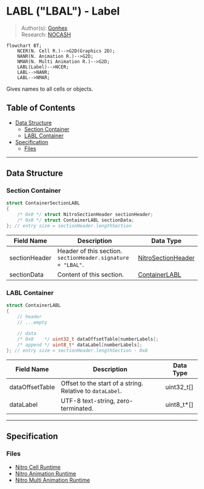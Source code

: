 # LABL ("LBAL") - Label
> Author(s): [Gonhex](https://github.com/Gonhex) <br />
> Research: [NOCASH](https://problemkaputt.de)

```mermaid
flowchart BT;
    NCER(N. Cell R.)-->G2D(Graphics 2D);
    NANR(N. Animation R.)-->G2D;
    NMAR(N. Multi Animation R.)-->G2D;
    LABL(Label)-->NCER;
    LABL-->NANR;
    LABL-->NMAR;
```
Gives names to all cells or objects.

## Table of Contents
* [Data Structure](#data-structure)
  * [Section Container](#section-container)
  * [LABL Container](#labl-container)
* [Specification](#specification)
  * [Files](#files)

---
## Data Structure

### Section Container
```c
struct ContainerSectionLABL
{
    /* 0x0 */ struct NitroSectionHeader sectionHeader;
    /* 0x8 */ struct ContainerLABL sectionData;
}; // entry size = sectionHeader.lengthSection
```
| Field Name     | Description                                                                             | Data Type    |
|----------------|-----------------------------------------------------------------------------------------|--------------|
| sectionHeader  | Header of this section. `sectionHeader.signature = "LBAL"`.   | [NitroSectionHeader](../nitro_overview.md#nitro-section-header) |
| sectionData    | Content of this section.                                                                | [ContainerLABL](#labl-container) |

### LABL Container
```c
struct ContainerLABL
{
    // header
    // ...empty
    
    // data
    /* 0x0    */ uint32_t dataOffsetTable[numberLabels];
    /* append */ uint8_t* dataLabel[numberLabels];
}; // entry size = sectionHeader.lengthSection - 0x8
```
| Field Name      | Description                                                                             | Data Type  |
|-----------------|-----------------------------------------------------------------------------------------|------------|
| dataOffsetTable | Offset to the start of a string. Relative to `dataLabel`.                               | uint32_t[] |
| dataLabel       | UTF-8 text-string, zero-terminated.                                                     | uint8_t*[] |

---
## Specification

### Files
* [Nitro Cell Runtime](file_ncer.md)
* [Nitro Animation Runtime](file_nanr.md)
* [Nitro Multi Animation Runtime](file_nmar.md)